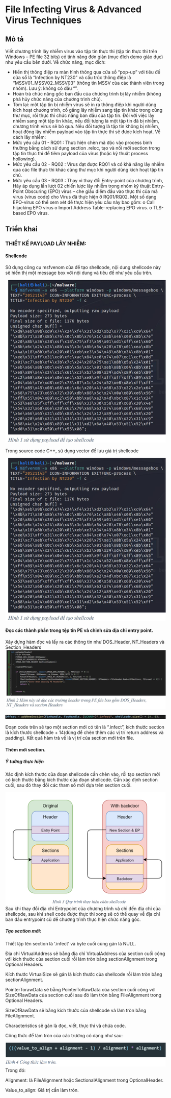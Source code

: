 # File Infecting Virus & Advanced Virus Techniques

## Mô tả

Viết chương trình lây nhiễm virus vào tập tin thực thi (tập tin thực thi trên Windows 
– PE file 32 bits) có tính năng đơn giản (mục đích demo giáo dục) như yêu cầu bên 
dưới.
Về chức năng, mục đích:
- Hiển thị thông điệp ra màn hình thông qua cửa sổ “pop-up” với tiêu đề cửa sổ là 
“Infection by NT230” và cấu trúc thông điệp là “MSSV01_MSSV02_MSSV03” 
(thông tin MSSV của các thành viên trong nhóm). Lưu ý: không có dấu “”.
- Hoàn trả chức năng gốc ban đầu của chương trình bị lây nhiễm (không phá hủy 
chức năng của chương trình chủ).
- Tóm lại: một tập tin bị nhiễm virus sẽ in ra thông điệp khi người dùng kích hoạt 
chương trình, cố gắng lây nhiễm sang tập tin khác trong cùng thư mục, rồi thực 
thi chức năng ban đầu của tập tin. Đối với việc lây nhiễm sang một tập tin khác, 
nếu đối tượng là một tập tin đã bị nhiễm, chương trình virus sẽ bỏ qua. Nếu đối 
tượng là tập tin không bị nhiễm, hoạt động lây nhiễm payload vào tập tin thực thi 
sẽ được kích hoạt.
Về cách lây nhiễm:
- Mức yêu cầu 01 - RQ01 : Thực hiện chèn mã độc vào process bình thường bằng 
cách sử dụng section .reloc, tạo và nối mới section trong tập tin thực thi để tiêm 
payload của virus (hoặc kỹ thuật process hollowing).
- Mức yêu cầu 02 - RQ02 : Virus đạt được RQ01 và có khả năng lây nhiễm qua 
các file thực thi khác cùng thư mục khi người dùng kích hoạt tập tin chủ.
- Mức yêu cầu 03 - RQ03 : Thay vì thay đổi Entry-point của chương trình, Hãy 
áp dụng lần lượt 02 chiến lược lây nhiễm trong nhóm kỹ thuật Entry-Point 
Obscuring (EPO) virus – che giấu điểm đầu vào thực thi của mã virus (virus code)
cho Virus đã thực hiện ở RQ01/RQ02. Một số dạng EPO-virus có thể xem xét để 
thực hiện yêu cầu này bao gồm:
o Call hijacking EPO virus
o Import Address Table-replacing EPO virus.
o TLS-based EPO virus.

## Triển khai

### THIẾT KẾ PAYLOAD LÂY NHIỄM:

#### Shellcode 

Sử dụng công cụ msfvenom của để tạo shellcode, nội dung shellcode này sẽ hiển thị một message box với nội dung và tiêu đề như yêu cầu trên.

![alt text](images/1.shellcode_msfvenom.png)

Trong source code C++, sử dụng vector để lưu giá trị shellcode

![alt text](images/1.shellcode_msfvenom.png)

#### Đọc các thành phần trong tệp tin PE và chỉnh sửa địa chỉ entry point.

Xây dựng hàm đọc và lấy ra các thông tin như DOS_Header, NT_Headers và Section_Headers
![alt text](images/3_pe_header_reader.png)

![alt text](images/4_add_new_section_pe.png)

Đoạn code trên sẽ tạo một section mới có tên là “.infect”, kích thước section là kích thước shellcode + 14(dùng để chèn thêm các vị trí return address và padding). Kết quả hàm trả về là vị trí của section mới trên file.

#### Thêm mới section.

##### Ý tưởng thực hiện
Xác định kích thước của đoạn shellcode cần chèn vào, rồi tạo section mới có kích thước bằng kích thước của đoạn shellcode.
Cần xác định section cuối, sau đó thay đổi các tham số mới dựa trên section cuối.

![alt text](images/5_injected_process.png)
Sau khi thay đổi địa chỉ Entrypoint của chương trình và chỉ đến địa chỉ của shellcode, sau khi shell code được thực thi xong sẽ có thể quay về địa chỉ ban đầu entrypoint cũ để chương trình thực hiện chức năng gốc.

##### Tạo section mới:

Thiết lập tên section là ‘.infect’ và byte cuối cùng gán là NULL.

Địa chỉ VirtualAddress sẽ bằng địa chỉ VirtualAddress của section cuối cộng với kích thước của section cuối rồi làm tròn bằng sectionAlignment trong Optional Headers.

Kích thước VirtualSize sẽ gán là kích thước của shellcode rồi làm tròn bằng sectionAlignment.

PointerTorawData sẽ bằng PointerToRawData của section cuối cộng với SizeOfRawData của section cuối sau đó làm tròn bằng FileAlignment trong Optional Headers.

SizeOfRawData sẽ bằng kích thước của shellcode và làm tròn bằng FileAlignment.

Characteristics sẽ gán là đọc, viết, thực thi và chứa code.


Công thức để làm tròn của các trường có dạng như sau:

![alt text](images/6_align_padding.png)
Trong đó:

Alignment: là FileAlignment hoặc SectionalAlignment trong OptionalHeader.

Value_to_align: Giá trị cần làm tròn.



